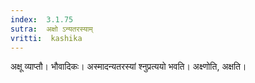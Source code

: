 ```yaml
---
index:  3.1.75
sutra:  अक्षो ऽन्यतरस्याम्
vritti:  kashika 
---
```


अक्षू व्याप्तौ। भौवादिकः। अस्मादन्यतरस्यां श्नुप्रत्ययो भवति। अक्ष्णोति, अक्षति।

